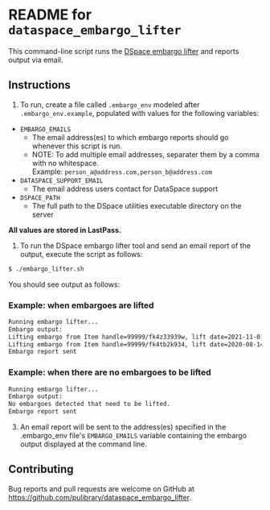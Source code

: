 # README for `dataspace_embargo_lifter`

This command-line script runs the [DSpace embargo lifter](https://wiki.lyrasis.org/display/DSDOC5x/Pre-3.0+Embargo+Lifter+Commands) and reports output via email.

## Instructions

1. To run, create a file called `.embargo_env` modeled after `.embargo_env.example`, populated with values for the following variables:
  * `EMBARGO_EMAILS`
    * The email address(es) to which embargo reports should go whenever this script is run.  
    * NOTE: To add multiple email addresses, separater them by a comma with no whitespace.  
      Example: `person_a@address.com,person_b@address.com`
  * `DATASPACE_SUPPORT_EMAIL`
    * The email address users contact for DataSpace support
  * `DSPACE_PATH`
    * The full path to the DSpace utilities executable directory on the server

  **All values are stored in LastPass.**

1. To run the DSpace embargo lifter tool and send an email report of the output, execute the script as follows:

  ```bash
  $ ./embargo_lifter.sh
  ```

  You should see output as follows:

  ### Example: when embargoes are lifted

  ```bash
  Running embargo lifter...
Embargo output:
Lifting embargo from Item handle=99999/fk4z33939w, lift date=2021-11-01
Lifting embargo from Item handle=99999/fk4tb2k934, lift date=2020-08-14
Embargo report sent
  ```

  ### Example: when there are no embargoes to be lifted

  ```bash
  Running embargo lifter...
  Embargo output:
  No embargoes detected that need to be lifted.
  Embargo report sent
  ```

3.  An email report will be sent to the address(es) specified in the .embargo_env file's `EMBARGO_EMAILS` variable containing the embargo output displayed at the command line.

## Contributing

Bug reports and pull requests are welcome on GitHub at https://github.com/pulibrary/dataspace_embargo_lifter.
